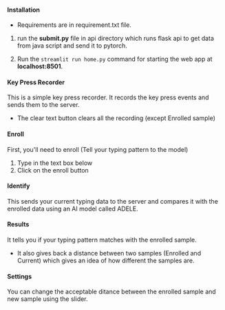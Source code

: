 #### Installation
- Requirements are in requirement.txt file.

1. run the **submit.py** file in api directory which runs flask api to get data from java script and send it to pytorch.

2. Run the `streamlit run home.py` command for starting the web app at **localhost:8501**.

#### Key Press Recorder


This is a simple key press recorder. It records the key press events and sends them to the server.
- The clear text button clears all the recording (except Enrolled sample)

#### Enroll

First, you'll need to enroll (Tell your typing pattern to the model)
1. Type in the text box below
2. Click on the enroll button

#### Identify

This sends your current typing data to the server and compares it with the enrolled data using an AI model called ADELE.

#### Results

It tells you if your typing pattern matches with the enrolled sample.
- It also gives back a distance between two samples (Enrolled and Current) which gives an idea of how different the samples are.

#### Settings

You can change the acceptable ditance between the enrolled sample and new sample using the slider.
